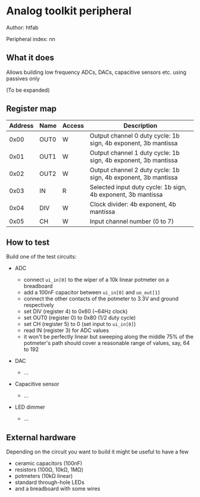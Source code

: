 # Analog toolkit peripheral

Author: htfab

Peripheral index: nn

## What it does

Allows building low frequency ADCs, DACs, capacitive sensors etc. using passives only

(To be expanded)

## Register map

| Address | Name  | Access | Description                                                         |
|---------|-------|--------|---------------------------------------------------------------------|
| 0x00    | OUT0  | W      | Output channel 0 duty cycle: 1b sign, 4b exponent, 3b mantissa      |
| 0x01    | OUT1  | W      | Output channel 1 duty cycle: 1b sign, 4b exponent, 3b mantissa      |
| 0x02    | OUT2  | W      | Output channel 2 duty cycle: 1b sign, 4b exponent, 3b mantissa      |
| 0x03    | IN    | R      | Selected input duty cycle: 1b sign, 4b exponent, 3b mantissa        |
| 0x04    | DIV   | W      | Clock divider: 4b exponent, 4b mantissa                             |
| 0x05    | CH    | W      | Input channel number (0 to 7)

## How to test

Build one of the test circuits:

- ADC
  - connect `ui_in[0]` to the wiper of a 10k linear potmeter on a breadboard
  - add a 100nF capacitor between `ui_in[0]` and `uo_out[1]`
  - connect the other contacts of the potmeter to 3.3V and ground respectively
  - set DIV (register 4) to 0x60 (~64Hz clock)
  - set OUT0 (register 0) to 0x80 (1/2 duty cycle)
  - set CH (register 5) to 0 (set input to `ui_in[0]`)
  - read IN (register 3) for ADC values
  - it won't be perfectly linear but sweeping along the middle 75% of the potmeter's path
    should cover a reasonable range of values, say, 64 to 192

- DAC
  - ...

- Capacitive sensor
  - ...

- LED dimmer
  - ...

## External hardware

Depending on the circuit you want to build it might be useful to have a few

- ceramic capacitors (100nF)
- resistors (100Ω, 10kΩ, 1MΩ)
- potmeters (10kΩ linear)
- standard through-hole LEDs
- and a breadboard with some wires
